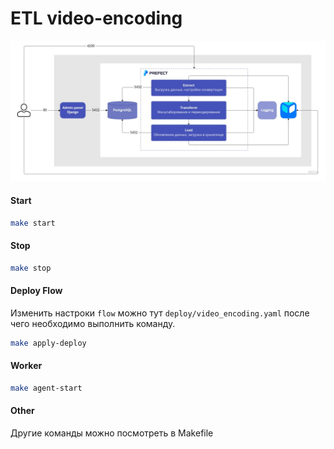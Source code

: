 # ETL video-encoding

![alt text](arch/arch.jpg)
#### Start
```bash
make start
```

#### Stop
```bash
make stop
```

#### Deploy Flow
Изменить настроки ``flow`` можно тут ```deploy/video_encoding.yaml```
после чего необходимо выполнить команду.
```bash
make apply-deploy
```

#### Worker
```bash
make agent-start
```

#### Other
Другие команды можно посмотреть в Makefile